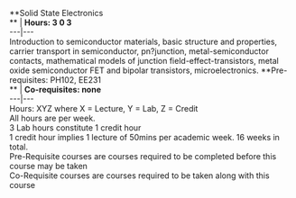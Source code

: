**Solid State Electronics  
** | **Hours: 3 0 3**  
---|---  
Introduction to semiconductor materials, basic structure and properties, carrier transport in semiconductor, pn?junction, metal-semiconductor contacts, mathematical models of junction field-effect-transistors, metal oxide semiconductor FET and bipolar transistors, microelectronics. 
**Pre-requisites: PH102, EE231  
** | **Co-requisites: none**  
---|---  
Hours: XYZ where X = Lecture, Y = Lab, Z = Credit  
All hours are per week.  
3 Lab hours constitute 1 credit hour  
1 credit hour implies 1 lecture of 50mins per academic week. 16 weeks in total.  
Pre-Requisite courses are courses required to be completed before this course may be taken  
Co-Requisite courses are courses required to be taken along with this course
